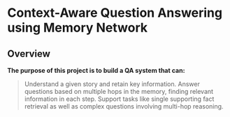 # Context-Aware Question Answering using Memory Network
## Overview
 **The purpose of this project is to build a QA system that can:**
   > Understand a given story and retain key information.
   > Answer questions based on multiple hops in the memory, finding relevant information in each step.
   > Support tasks like single supporting fact retrieval as well as complex questions involving multi-hop reasoning. 
